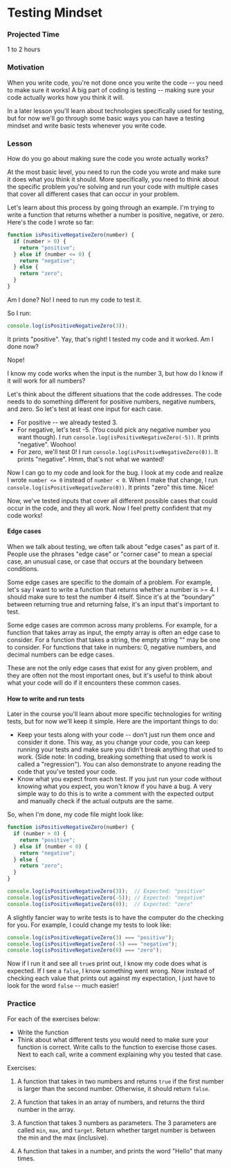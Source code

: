# Testing Mindset

### Projected Time
1 to 2 hours

### Motivation
When you write code, you're not done once you write the code -- you need to make sure it works! A big part of coding is testing -- making sure your code actually works how you think it will.

In a later lesson you'll learn about technologies specifically used for testing, but for now we'll go through some basic ways you can have a testing mindset and write basic tests whenever you write code.

### Lesson

How do you go about making sure the code you wrote actually works?

At the most basic level, you need to run the code you wrote and make sure it does what you think it should. More specifically, you need to think about the specific problem you're solving and run your code with multiple cases that cover all different cases that can occur in your problem.

Let's learn about this process by going through an example.
I'm trying to write a function that returns whether a number is positive, negative, or zero. Here's the code I wrote so far:

```javascript
function isPositiveNegativeZero(number) {
  if (number > 0) {
    return "positive";  
  } else if (number <= 0) {
    return "negative";
  } else {
    return "zero";
  }
}
```

Am I done? No! I need to run my code to test it.

So I run:
```javascript
console.log(isPositiveNegativeZero(3));
```

It prints "positive". Yay, that's right! 
I tested my code and it worked. Am I done now?

Nope!

I know my code works when the input is the number 3, but how do I know if it will work for all numbers?

Let's think about the different situations that the code addresses. The code needs to do something different for positive numbers, negative numbers, and zero. So let's test at least one input for each case.

- For positive -- we already tested 3.
- For negative, let's test -5. (You could pick any negative number you want though). I run `console.log(isPositiveNegativeZero(-5))`. It prints "negative". Woohoo!
- For zero, we'll test 0! I run `console.log(isPositiveNegativeZero(0))`. It prints "negative". Hmm, that's not what we wanted!

Now I can go to my code and look for the bug. I look at my code and realize I wrote `number <= 0` instead of `number < 0`. When I make that change, I run `console.log(isPositiveNegativeZero(0))`. It prints "zero" this time. Nice!

Now, we've tested inputs that cover all different possible cases that could occur in the code, and they all work. Now I feel pretty confident that my code works!

#### Edge cases
When we talk about testing, we often talk about "edge cases" as part of it. People use the phrases "edge case" or "corner case" to mean a special case, an unusual case, or case that occurs at the boundary between conditions.

Some edge cases are specific to the domain of a problem. For example, let's say I want to write a function that returns whether a number is >= 4. I should make sure to test the number 4 itself. Since it's at the "boundary" between returning true and returning false, it's an input that's important to test.

Some edge cases are common across many problems. For example, for a function that takes array as input, the empty array is often an edge case to consider. For a function that takes a string, the empty string "" may be one to consider. For functions that take in numbers: 0, negative numbers, and decimal numbers can be edge cases.

These are not the only edge cases that exist for any given problem, and they are often not the most important ones, but it's useful to think about what your code will do if it encounters these common cases.

#### How to write and run tests

Later in the course you'll learn about more specific technologies for writing tests, but for now we'll keep it simple. 
Here are the important things to do:
- Keep your tests along with your code -- don't just run them once and consider it done. This way, as you change your code, you can keep running your tests and make sure you didn't break anything that used to work. (Side note: In coding, breaking something that used to work is called a "regression"). You can also demonstrate to anyone reading the code that you've tested your code.
- Know what you expect from each test. If you just run your code without knowing what you expect, you won't know if you have a bug. A very simple way to do this is to write a comment with the expected output and manually check if the actual outputs are the same.

So, when I'm done, my code file might look like:

```javascript
function isPositiveNegativeZero(number) {
  if (number > 0) {
    return "positive";  
  } else if (number < 0) {
    return "negative";
  } else {
    return "zero";
  }
}

console.log(isPositiveNegativeZero(3));  // Expected: "positive"
console.log(isPositiveNegativeZero(-5)); // Expected: "negative"
console.log(isPositiveNegativeZero(0));  // Expected: "zero"
```

A slightly fancier way to write tests is to have the computer do the checking for you. For example, I could change my tests to look like:
```javascript
console.log(isPositiveNegativeZero(3) === "positive");  
console.log(isPositiveNegativeZero(-5) === "negative");
console.log(isPositiveNegativeZero(0) === "zero");
```
Now if I run it and see all `true`s print out, I know my code does what is expected. If I see a `false`, I know something went wrong. Now instead of checking each value that prints out against my expectation, I just have to look for the word `false` -- much easier!

### Practice

For each of the exercises below:
- Write the function
- Think about what different tests you would need to make sure your function is correct. Write calls to the function to exercise those cases. Next to each call, write a comment explaining why you tested that case.

Exercises:

1. A function that takes in two numbers and returns `true` if the first number is larger than the second number. Otherwise, it should return `false`.

2. A function that takes in an array of numbers, and returns the third number in the array.

3. A function that takes 3 numbers as parameters. The 3 parameters are called `min`, `max`, and `target`. Return whether target number is between the min and the max (inclusive).

4. A function that takes in a number, and prints the word "Hello" that many times.

